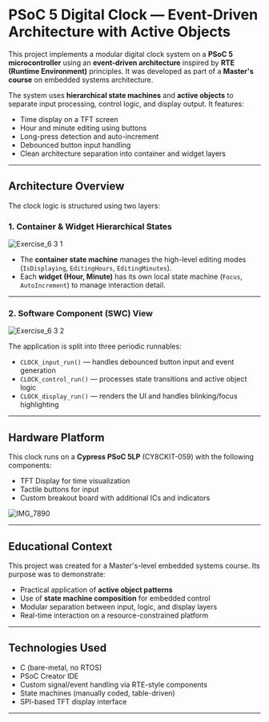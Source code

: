 # PSoC 5 Digital Clock — Event-Driven Architecture with Active Objects

This project implements a modular digital clock system on a **PSoC 5 microcontroller** using an **event-driven architecture** inspired by **RTE (Runtime Environment)** principles. It was developed as part of a **Master's course** on embedded systems architecture.

The system uses **hierarchical state machines** and **active objects** to separate input processing, control logic, and display output. It features:

- Time display on a TFT screen  
- Hour and minute editing using buttons  
- Long-press detection and auto-increment  
- Debounced button input handling  
- Clean architecture separation into container and widget layers

---

## Architecture Overview

The clock logic is structured using two layers:

### 1. Container & Widget Hierarchical States

![Exercise_6 3 1](https://github.com/user-attachments/assets/6b65b2a9-a25f-40f5-8eff-b4644814bc82)


- The **container state machine** manages the high-level editing modes (`IsDisplaying`, `EditingHours`, `EditingMinutes`).
- Each **widget (Hour, Minute)** has its own local state machine (`Focus`, `AutoIncrement`) to manage interaction detail.

---

###  2. Software Component (SWC) View

![Exercise_6 3 2](https://github.com/user-attachments/assets/8c4c9aa3-6a83-413b-a393-66b3fd4788f8)


The application is split into three periodic runnables:
- `CLOCK_input_run()` — handles debounced button input and event generation  
- `CLOCK_control_run()` — processes state transitions and active object logic  
- `CLOCK_display_run()` — renders the UI and handles blinking/focus highlighting

---

## Hardware Platform

This clock runs on a **Cypress PSoC 5LP** (CY8CKIT-059) with the following components:

- TFT Display for time visualization  
- Tactile buttons for input  
- Custom breakout board with additional ICs and indicators

![IMG_7890](https://github.com/user-attachments/assets/ad429c80-460f-4c90-8636-633d43339485)


---

## Educational Context

This project was created for a Master's-level embedded systems course. Its purpose was to demonstrate:

- Practical application of **active object patterns**  
- Use of **state machine composition** for embedded control  
- Modular separation between input, logic, and display layers  
- Real-time interaction on a resource-constrained platform

---

##  Technologies Used

- C (bare-metal, no RTOS)
- PSoC Creator IDE
- Custom signal/event handling via RTE-style components
- State machines (manually coded, table-driven)
- SPI-based TFT display interface

---


